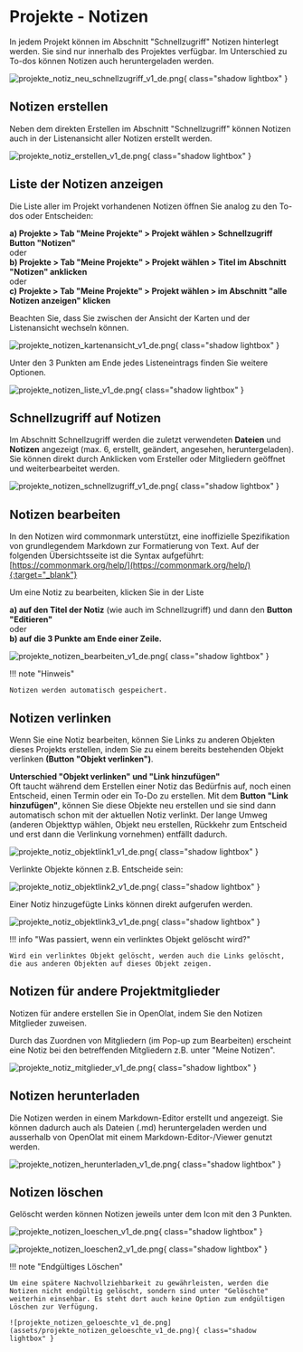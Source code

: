 # Projekte - Notizen

In jedem Projekt können im Abschnitt "Schnellzugriff" Notizen hinterlegt werden. Sie sind nur innerhalb des Projektes verfügbar. Im Unterschied zu To-dos können Notizen auch heruntergeladen werden.

![projekte_notiz_neu_schnellzugriff_v1_de.png](assets/projekte_notiz_neu_schnellzugriff_v1_de.png){ class="shadow lightbox" }

## Notizen erstellen

Neben dem direkten Erstellen im Abschnitt "Schnellzugriff" können Notizen auch in der Listenansicht aller Notizen erstellt werden.

![projekte_notiz_erstellen_v1_de.png](assets/projekte_notiz_erstellen_v1_de.png){ class="shadow lightbox" }


## Liste der Notizen anzeigen

Die Liste aller im Projekt vorhandenen Notizen öffnen Sie analog zu den To-dos oder Entscheiden: 

**a) Projekte > Tab "Meine Projekte" > Projekt wählen > Schnellzugriff Button "Notizen"**<br>
oder<br>
**b) Projekte > Tab "Meine Projekte" > Projekt wählen > Titel im Abschnitt "Notizen" anklicken**<br>
oder<br>
**c) Projekte > Tab "Meine Projekte" > Projekt wählen > im Abschnitt "alle Notizen anzeigen" klicken**

Beachten Sie, dass Sie zwischen der Ansicht der Karten und der Listenansicht wechseln können.  

![projekte_notizen_kartenansicht_v1_de.png](assets/projekte_notizen_kartenansicht_v1_de.png){ class="shadow lightbox" }

Unter den 3 Punkten am Ende jedes Listeneintrags finden Sie weitere Optionen.

![projekte_notizen_liste_v1_de.png](assets/projekte_notizen_liste_v1_de.png){ class="shadow lightbox" }

## Schnellzugriff auf Notizen

Im Abschnitt Schnellzugriff werden die zuletzt verwendeten **Dateien** und **Notizen** angezeigt (max. 6, erstellt, geändert, angesehen, heruntergeladen). Sie können direkt durch Anklicken vom Ersteller oder Mitgliedern geöffnet und weiterbearbeitet werden.

![projekte_notizen_schnellzugriff_v1_de.png](assets/projekte_notizen_schnellzugriff_v1_de.png){ class="shadow lightbox" }

## Notizen bearbeiten

In den Notizen wird commonmark unterstützt, eine inoffizielle Spezifikation von grundlegendem Markdown zur Formatierung von Text. Auf der folgenden Übersichtsseite ist die Syntax aufgeführt: [https://commonmark.org/help/](https://commonmark.org/help/){:target="_blank”}

Um eine Notiz zu bearbeiten, klicken Sie in der Liste

**a) auf den Titel der Notiz** (wie auch im Schnellzugriff) und dann den **Button "Editieren"**<br>
oder<br>
**b) auf die 3 Punkte am Ende einer Zeile.**

![projekte_notizen_bearbeiten_v1_de.png](assets/projekte_notizen_bearbeiten_v1_de.png){ class="shadow lightbox" }

!!! note "Hinweis"

    Notizen werden automatisch gespeichert. 

## Notizen verlinken

Wenn Sie eine Notiz bearbeiten, können Sie Links zu anderen Objekten dieses Projekts erstellen, indem Sie zu einem bereits bestehenden Objekt verlinken **(Button "Objekt verlinken")**.

**Unterschied "Objekt verlinken" und "Link hinzufügen"**<br>
Oft taucht während dem Erstellen einer Notiz das Bedürfnis auf, noch einen Entscheid, einen Termin oder ein To-Do zu erstellen.
Mit dem **Button "Link hinzufügen"**, können Sie diese Objekte neu erstellen und sie sind dann automatisch schon mit der aktuellen Notiz verlinkt. Der lange Umweg (anderen Objekttyp wählen, Objekt neu erstellen, Rückkehr zum Entscheid und erst dann die Verlinkung vornehmen) entfällt dadurch.


![projekte_notiz_objektlink1_v1_de.png](assets/projekte_notiz_objektlink1_v1_de.png){ class="shadow lightbox" }

Verlinkte Objekte können z.B. Entscheide sein: 

![projekte_notiz_objektlink2_v1_de.png](assets/projekte_notiz_objektlink2_v1_de.png){ class="shadow lightbox" }

Einer Notiz hinzugefügte Links können direkt aufgerufen werden.

![projekte_notiz_objektlink3_v1_de.png](assets/projekte_notiz_objektlink3_v1_de.png){ class="shadow lightbox" }


!!! info "Was passiert, wenn ein verlinktes Objekt gelöscht wird?"

    Wird ein verlinktes Objekt gelöscht, werden auch die Links gelöscht, die aus anderen Objekten auf dieses Objekt zeigen.



## Notizen für andere Projektmitglieder

Notizen für andere erstellen Sie in OpenOlat, indem Sie den Notizen Mitglieder zuweisen.

Durch das Zuordnen von Mitgliedern (im Pop-up zum Bearbeiten) erscheint eine Notiz bei den betreffenden Mitgliedern z.B. unter "Meine Notizen".

![projekte_notiz_mitglieder_v1_de.png](assets/projekte_notiz_mitglieder_v1_de.png){ class="shadow lightbox" }

## Notizen herunterladen

Die Notizen werden in einem Markdown-Editor erstellt und angezeigt. Sie können dadurch auch als Dateien (.md) heruntergeladen werden und ausserhalb von OpenOlat mit einem Markdown-Editor-/Viewer genutzt werden.

![projekte_notizen_herunterladen_v1_de.png](assets/projekte_notizen_herunterladen_v1_de.png){ class="shadow lightbox" }

## Notizen löschen

Gelöscht werden können Notizen jeweils unter dem Icon mit den 3 Punkten.

![projekte_notizen_loeschen_v1_de.png](assets/projekte_notizen_loeschen_v1_de.png){ class="shadow lightbox" }

![projekte_notizen_loeschen2_v1_de.png](assets/projekte_notizen_loeschen2_v1_de.png){ class="shadow lightbox" }

!!! note "Endgültiges Löschen"

    Um eine spätere Nachvollziehbarkeit zu gewährleisten, werden die Notizen nicht endgültig gelöscht, sondern sind unter "Gelöschte" weiterhin einsehbar. Es steht dort auch keine Option zum endgültigen Löschen zur Verfügung.
    
    ![projekte_notizen_geloeschte_v1_de.png](assets/projekte_notizen_geloeschte_v1_de.png){ class="shadow lightbox" }




